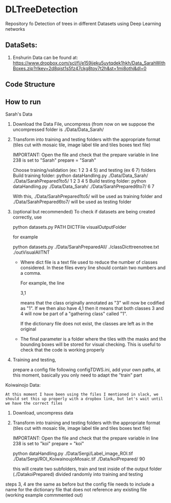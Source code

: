 # DLTreeDetection

Repository fo Detection of trees in different Datasets using Deep Learning networks

## DataSets:

1) Enshurin Data can be found at: https://www.dropbox.com/scl/fi/e159ijeku5uytqdek1hkh/Data_SarahWithBoxes.zip?rlkey=2d8qist1s5fz47ckg8toy7t2h&st=1mi8othj&dl=0

## Code Structure



## How to run

Sarah's Data

1) Download the Data File, uncompress (from now on we suppose the uncompressed folder is ./Data/Data_Sarah/
2) Transform into training and testing folders with the appropriate format (tiles cut with mosaic tile, image label tile and tiles boxes text file)

	IMPORTANT: Open the file and check that the prepare variable in line 238 is set to "Sarah"     prepare = "Sarah"

	Choose training/validation (ex: 1 2 3 4 5) and testing (ex 6 7) folders 
	Build training folder: python dataHandling.py ./Data/Data_Sarah/ ./Data/SarahPrepared1to5/  1 2 3 4 5
	Build testing folder: python dataHandling.py ./Data/Data_Sarah/ ./Data/SarahPrepared6to7/  6 7 
	
	With this,  ./Data/SarahPrepared1to5/  will be used as training folder and ./Data/SarahPrepared6to7/ will be used as testing folder	
	
3) (optional but recommended) To check if datasets are being created correctly, use

	python datasets.py PATH DICTFile visualOutputFolder

	for example
	
	python datasets.py ./Data/SarahPreparedAll/ ./classDicttreenotree.txt ./outVisualAllTNT

	- Where dict file is a text file used to reduce the number of classes considered. In these files every line should contain two numbers and a comma.

		For example, the line 
	
		3,1 
	
		means that the class originally annotated as "3" will now be codified as "1". If we then also have 4,1 then it means that both classes 3 and 4 will now be part of a "gathering class" called "1".

		If the dictionary file does not exist, the classes are left as in the original

	- The final parameter is a folder where the tiles with the masks and the bounding boxes will be stored for visual checking. This is useful to check that the code is working properly
	
	
4) Training and testing, 

	prepare a config file following configTDWS.ini, add your own paths, at this moment, basically you only need to adapt the "train" part	
	
	
Koiwainojo Data:

	At this moment I have been using the files I mentioned in slack, we should set this up properly with a dropbox link, but let's wait until we have the correct files
	
1) Download, uncompress data

2) Transform into training and testing folders with the appropriate format (tiles cut with mosaic tile, image label tile and tiles boxes text file)

	IMPORTANT: Open the file and check that the prepare variable in line 238 is set to "koi"     prepare = "koi"

	python dataHandling.py ./Data/Sergi/Label_image_ROI.tif ./Data/Sergi/ROI_KoiwainoujoMosaic.tif ./Data/koiPrepared/ 90
	
	this will create two subfolders, train and test inside of the output folder (./DatakoiPrepared) divided randomly into training and testing
	
steps 3, 4 are the same as before but the config file needs to include a name for the dictionary file that does not reference any existing file (working example commmented out) 

